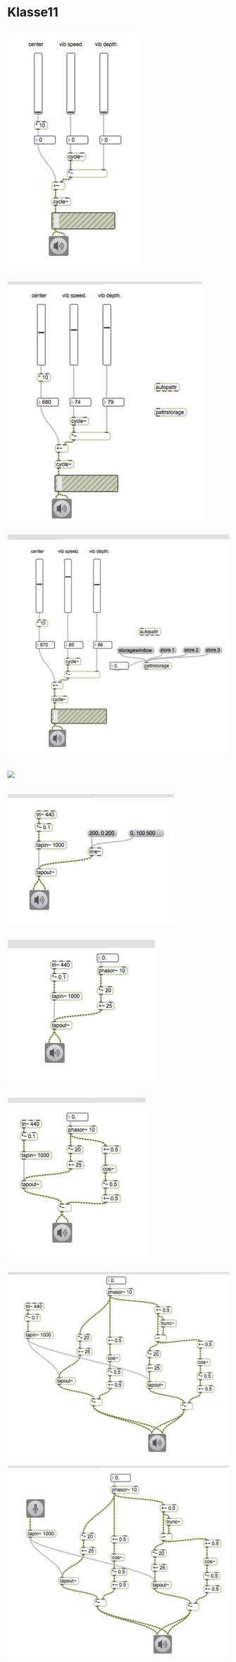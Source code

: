 # Klasse11


![](Klasse11/11-1.png)
---
![](Klasse11/11-2.png)
---
![](Klasse11/11-3.png)
---
![](Klasse11/11-11.png)
---
![](Klasse11/11-5.png)
---
![](Klasse11/11-6.png)
---
![](Klasse11/11-7.png)
---
![](Klasse11/11-8.png)
---
![](Klasse11/11-9.png)
